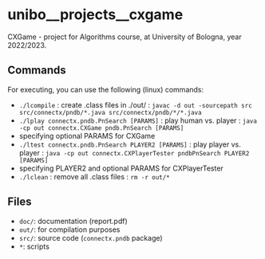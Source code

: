 # unibo__projects__cxgame
CXGame - project for Algorithms course, at University of Bologna, year 2022/2023.  

## Commands

For executing, you can use the following (linux) commands:
*	`./lcompile` : create .class files in ./out/ : `javac -d out -sourcepath src src/connectx/pndb/*.java src/connectx/pndb/*/*.java`
*	`./lplay connectx.pndb.PnSearch [PARAMS]` : play human vs. player : `java -cp out connectx.CXGame pndb.PnSearch [PARAMS]`
*	specifying optional PARAMS for CXGame
*	`./ltest connectx.pndb.PnSearch PLAYER2 [PARAMS]` : play player vs. player : `java -cp out connectx.CXPlayerTester pndbPnSearch PLAYER2 [PARAMS]`
*	specifying PLAYER2 and optional PARAMS for CXPlayerTester
*	`./lclean` : remove all .class files : `rm -r out/*`

## Files

-	`doc/`: documentation (report.pdf)
-	`out/`: for compilation purposes
-	`src/`: source code (`connectx.pndb` package)
-	`*`: scripts
